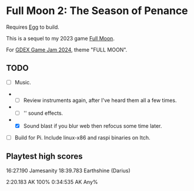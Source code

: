 # Full Moon 2: The Season of Penance

Requires [Egg](https://github.com/aksommerville/egg) to build.

This is a sequel to my 2023 game [Full Moon](https://github.com/aksommerville/fullmoon4).

For [GDEX Game Jam 2024](https://itch.io/jam/gdex-game-jam-2024), theme "FULL MOON".

## TODO

- [ ] Music.
- - [ ] Review instruments again, after I've heard them all a few times.
- - [ ] '' sound effects.
- - [x] Sound blast if you blur web then refocus some time later.
- [ ] Build for Pi. Include linux-x86 and raspi binaries on Itch.

## Playtest high scores

16:27.190 Jamesanity
18:39.783 Earthshine (Darius)

2:20.183 AK 100%
0:34:535 AK Any%
